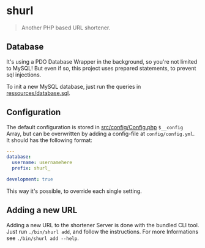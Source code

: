 # shurl

> Another PHP based URL shortener.

## Database

It's using a PDO Database Wrapper in the background, so you're not limited to MySQL!
But even if so, this project uses prepared statements, to prevent sql injections.

To init a new MySQL database, just run the queries in [ressources/database.sql](ressources/database.sql).

## Configuration

The default configuration is stored in [src/config/Config.php](src/config/Config.php) `$__config` Array, but can be overwritten by adding a config-file at `config/config.yml`.
It should has the following format:

```yaml
---
database:
  username: usernamehere
  prefix: shurl_

development: true
```

This way it's possible, to override each single setting.

## Adding a new URL

Adding a new URL to the shortener Server is done with the bundled CLI tool. Just run `./bin/shurl add`, and follow the instructions.
For more Informations see `./bin/shurl add --help`.
